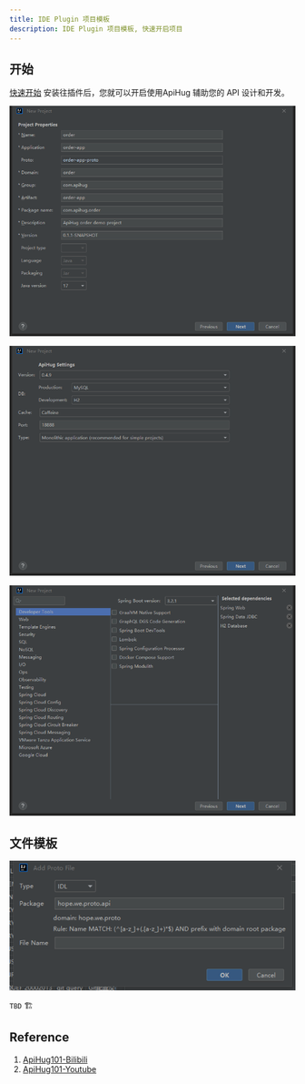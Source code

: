 ```yaml
---
title: IDE Plugin 项目模板
description: IDE Plugin 项目模板, 快速开启项目
---
```


## 开始

[快速开始](./001_very_begin.md) 安装往插件后，您就可以开启使用ApiHug 辅助您的 API 设计和开发。

![Starter 01](../public/image/idea/001_starter_01.png)

![Starter 02](../public/image/idea/001_starter_02.png)

![Starter 03](../public/image/idea/001_starter_03.png)

## 文件模板

![Starter 03](../public/image/idea/099_file_template.png)

`TBD` 🏗️

## Reference

1. [ApiHug101-Bilibili](https://space.bilibili.com/666522636)
2. [ApiHug101-Youtube](https://youtube.com/@ApiHug?si=C1yw0poHA01zbmyj)